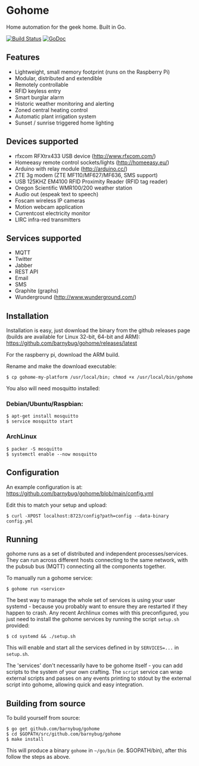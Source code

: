 # Gohome

Home automation for the geek home. Built in Go.

[![Build Status](https://github.com/barnybug/gohome/workflows/Go/badge.svg)](https://github.com/barnybug/gohome/actions)
[![GoDoc](https://godoc.org/github.com/barnybug/gohome?status.svg)](http://godoc.org/github.com/barnybug/gohome)

## Features

- Lightweight, small memory footprint (runs on the Raspberry Pi)
- Modular, distributed and extendible
- Remotely controllable
- RFID keyless entry
- Smart burglar alarm
- Historic weather monitoring and alerting
- Zoned central heating control
- Automatic plant irrigation system
- Sunset / sunrise triggered home lighting

## Devices supported

- rfxcom RFXtrx433 USB device (http://www.rfxcom.com/)
- Homeeasy remote control sockets/lights (http://homeeasy.eu/)
- Arduino with relay module (http://arduino.cc/)
- ZTE 3g modem (ZTE MF110/MF627/MF636, SMS support)
- USB 125KHZ EM4100 RFID Proximity Reader (RFID tag reader)
- Oregon Scientific WMR100/200 weather station
- Audio out (espeak text to speech)
- Foscam wireless IP cameras
- Motion webcam application
- Currentcost electricity monitor
- LIRC infra-red transmitters

## Services supported

- MQTT
- Twitter
- Jabber
- REST API
- Email
- SMS
- Graphite (graphs)
- Wunderground (http://www.wunderground.com/)

## Installation

Installation is easy, just download the binary from the github releases page (builds are available for Linux 32-bit, 64-bit and ARM):
https://github.com/barnybug/gohome/releases/latest

For the raspberry pi, download the ARM build.

Rename and make the download executable:

    $ cp gohome-my-platform /usr/local/bin; chmod +x /usr/local/bin/gohome

You also will need mosquitto installed:

### Debian/Ubuntu/Raspbian:

    $ apt-get install mosquitto
    $ service mosquitto start

### ArchLinux

    $ packer -S mosquitto
    $ systemctl enable --now mosquitto

## Configuration

An example configuration is at:
https://github.com/barnybug/gohome/blob/main/config.yml

Edit this to match your setup and upload:

    $ curl -XPOST localhost:8723/config?path=config --data-binary config.yml

## Running

gohome runs as a set of distributed and independent processes/services. They
can run across different hosts connecting to the same network, with the pubsub
bus (MQTT) connecting all the components together.

To manually run a gohome service:

    $ gohome run <service>

The best way to manage the whole set of services is using your user systemd -
because you probably want to ensure they are restarted if they happen to
crash. Any recent Archlinux comes with this preconfigured, you just need to
install the gohome services by running the script `setup.sh` provided:

    $ cd systemd && ./setup.sh

This will enable and start all the services defined in by `SERVICES=...` in
`setup.sh`.

The 'services' don't necessarily have to be gohome itself - you can add
scripts to the system of your own crafting. The `script` service can wrap
external scripts and passes on any events printing to stdout by the external
script into gohome, allowing quick and easy integration.

## Building from source

To build yourself from source:

    $ go get github.com/barnybug/gohome
    $ cd $GOPATH/src/github.com/barnybug/gohome
    $ make install

This will produce a binary `gohome` in `~/go/bin` (ie. $GOPATH/bin), after this follow the steps as above.
